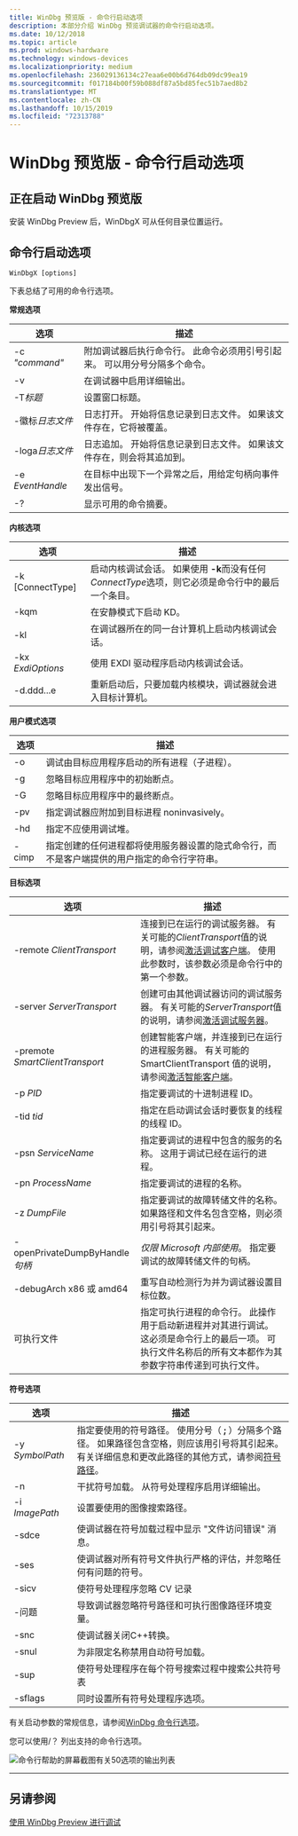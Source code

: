 ```yaml
---
title: WinDbg 预览版 - 命令行启动选项
description: 本部分介绍 WinDbg 预览调试器的命令行启动选项。
ms.date: 10/12/2018
ms.topic: article
ms.prod: windows-hardware
ms.technology: windows-devices
ms.localizationpriority: medium
ms.openlocfilehash: 236029136134c27eaa6e00b6d764db09dc99ea19
ms.sourcegitcommit: f017184b00f59b088df87a5bd85fec51b7aed8b2
ms.translationtype: MT
ms.contentlocale: zh-CN
ms.lasthandoff: 10/15/2019
ms.locfileid: "72313788"
---
```

# <a name="windbg-preview---command-line-startup-options"></a>WinDbg 预览版 - 命令行启动选项

## <a name="starting-windbg-preview"></a>正在启动 WinDbg 预览版

安装 WinDbg Preview 后，WinDbgX 可从任何目录位置运行。 


## <a name="command-line-startup-options"></a>命令行启动选项

```dbgsyntax
WinDbgX [options]
```

下表总结了可用的命令行选项。

**常规选项**


|     选项      |                                                                          描述                                                                          |
|-----------------|---------------------------------------------------------------------------------------------------------------------------------------------------------------|
| -c *"command"* | 附加调试器后执行命令行。 此命令必须用引号引起来。 可以用分号分隔多个命令。 |
|       -v        |                                                            在调试器中启用详细输出。                                                            |
|   -T*标题*    |                                                                    设置窗口标题。                                                                     |
| -徽标*日志文件*  |                               日志打开。 开始将信息记录到日志文件。 如果该文件存在，它将被覆盖。                                |
| -loga*日志文件*  |                              日志追加。 开始将信息记录到日志文件。 如果该文件存在，则会将其追加到。                               |
| -e *EventHandle* |                                         在目标中出现下一个异常之后，用给定句柄向事件发出信号。                                         |
|       -?        |                                                           显示可用的命令摘要。                                                           |

**内核选项**


|       选项       |                                                                      描述                                                                      |
|--------------------|-------------------------------------------------------------------------------------------------------------------------------------------------------|
| -k \[ConnectType\] | 启动内核调试会话。  如果使用 **-k**而没有任何*ConnectType*选项，则它必须是命令行中的最后一个条目。 |
|        -kqm        |                                                               在安静模式下启动 KD。                                                                |
|        -kl         |                                        在调试器所在的同一台计算机上启动内核调试会话。                                         |
| -kx *ExdiOptions*  |                                                使用 EXDI 驱动程序启动内核调试会话。                                                |
|         -d.ddd...e         |                        重新启动后，只要加载内核模块，调试器就会进入目标计算机。                         |

**用户模式选项**

选项 | 描述
|------ | -----------|
-o | 调试由目标应用程序启动的所有进程（子进程）。 
-g | 忽略目标应用程序中的初始断点。 
-G |忽略目标应用程序中的最终断点。 
-pv | 指定调试器应附加到目标进程 noninvasively。
-hd | 指定不应使用调试堆。
-cimp | 指定创建的任何进程都将使用服务器设置的隐式命令行，而不是客户端提供的用户指定的命令行字符串。 


**目标选项**


|              选项              |                                                                                                                                  描述                                                                                                                                  |
|----------------------------------|-------------------------------------------------------------------------------------------------------------------------------------------------------------------------------------------------------------------------------------------------------------------------------|
|    -remote *ClientTransport*     | 连接到已在运行的调试服务器。 有关可能的*ClientTransport*值的说明，请参阅[激活调试客户端](activating-a-debugging-client.md)。 使用此参数时，该参数必须是命令行中的第一个参数。 |
|    -server *ServerTransport*     |                                    创建可由其他调试器访问的调试服务器。 有关可能的*ServerTransport*值的说明，请参阅[激活调试服务器](activating-a-debugging-server.md)。                                    |
| -premote *SmartClientTransport*  |                               创建智能客户端，并连接到已在运行的进程服务器。 有关可能的 SmartClientTransport 值的说明，请参阅[激活智能客户端](activating-a-smart-client.md)。                                |
|             -p *PID*             |                                                                                                               指定要调试的十进制进程 ID。                                                                                                                |
|            -tid *tid*            |                                                                                           指定在启动调试会话时要恢复的线程的线程 ID。                                                                                            |
|        -psn *ServiceName*        |                                                                      指定要调试的进程中包含的服务的名称。 这用于调试已经在运行的进程。                                                                      |
|        -pn *ProcessName*         |                                                                                                               指定要调试的进程的名称。                                                                                                               |
|          -z *DumpFile*           |                                                                    指定要调试的故障转储文件的名称。 如果路径和文件名包含空格，则必须用引号将其引起来。                                                                    |
| -openPrivateDumpByHandle*句柄* |                                                                                             *仅限 Microsoft 内部使用*。 指定要调试的故障转储文件的句柄。                                                                                               |
|    -debugArch x86 或 amd64     |                                                                                                 重写自动检测行为并为调试器设置目标位数。                                                                                                 |
|            可执行文件            | 指定可执行进程的命令行。 此操作用于启动新进程并对其进行调试。 这必须是命令行上的最后一项。 可执行文件名称后的所有文本都作为其参数字符串传递到可执行文件。                             |

**符号选项**

选项 | 描述
|------ | -----------|
-y *SymbolPath* | 指定要使用的符号路径。 使用分号（ **;** ）分隔多个路径。 如果路径包含空格，则应该用引号将其引起来。 有关详细信息和更改此路径的其他方式，请参阅[符号路径](symbol-path.md)。
-n | 干扰符号加载。 从符号处理程序启用详细输出。
-i *ImagePath* | 设置要使用的图像搜索路径。
-sdce | 使调试器在符号加载过程中显示 "文件访问错误" 消息。 
-ses | 使调试器对所有符号文件执行严格的评估，并忽略任何有问题的符号。
-sicv |使符号处理程序忽略 CV 记录
-问题 |导致调试器忽略符号路径和可执行图像路径环境变量。
-snc | 使调试器关闭C++转换。
-snul | 为非限定名称禁用自动符号加载。
-sup | 使符号处理程序在每个符号搜索过程中搜索公共符号表
-sflags| 同时设置所有符号处理程序选项。

有关启动参数的常规信息，请参阅[WinDbg 命令行选项](windbg-command-line-options.md)。

您可以使用/？ 列出支持的命令行选项。

![命令行帮助的屏幕截图有关50选项的输出列表](images/windbgx-start-up-options.png)



---

## <a name="see-also"></a>另请参阅

[使用 WinDbg Preview 进行调试](debugging-using-windbg-preview.md)







